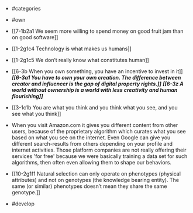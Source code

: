 - #categories
- #own

- [[7-1b2a1 We seem more willing to spend money on good fruit jam than on good software]]

- [[1-2g1c4 Technology is what makes us humans]]
- [[1-2g1c5 We don’t really know what constitutes human]]

- [[6-3b When you own something, you have an incentive to invest in it]]
	***[[6-3a1 You have to own your own creation. The difference between creator and influencer is the gap of digital property rights.]]***
	***[[6-3z A world without ownership is a world with less creativity and human flourishing]]***

- [[3-1c1b You are what you think and you think what you see, and you see what you think]]
- When you visit Amazon.com it gives you different content from other users, because of the proprietary algorithm which curates what you see based on what you see on the internet. Even Google can give you different search-results from others depending on your profile and internet activities. Those platform companies are not really offering their services 'for free' because we were basically training a data set for such algorithms, then often even allowing them to shape our behaviors.
- [[10-2g1f1 Natural selection can only operate on phenotypes (physical attributes) and not on genotypes (the knowledge bearing entity). The same (or similar) phenotypes doesn’t mean they share the same genotype.]]
- #develop
